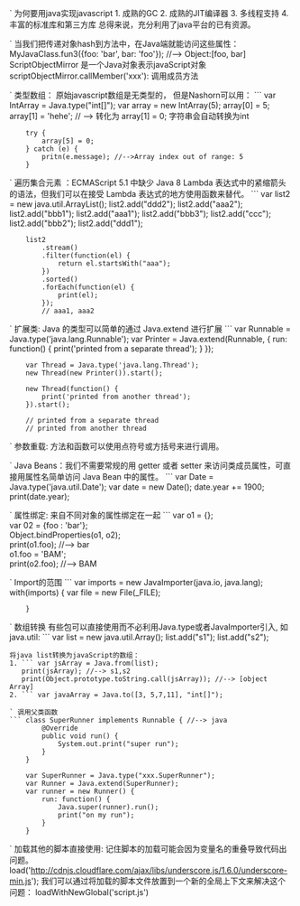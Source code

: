  ` 为何要用java实现javascript
    1. 成熟的GC
    2. 成熟的JIT编译器
    3. 多线程支持
    4. 丰富的标准库和第三方库
   总得来说，充分利用了java平台的已有资源。



 `  当我们把传递对象hash到方法中，在Java端就能访问这些属性：MyJavaClass.fun3({foo: 'bar', bar: 'foo'}); //--> Object:[foo, bar]
    ScriptObjectMirror 是一个Java对象表示javaScript对象 scriptObjectMirror.callMember('xxx'): 调用成员方法

 ` 类型数组： 原始javascript数组是无类型的， 但是Nashorn可以用： 
    ``` var IntArray = Java.type("int[]");
        var array = new IntArray(5);
        array[0] = 5;
        array[1] = 'hehe'; // --> 转化为 array[1] = 0; 字符串会自动转换为int

        try {
            array[5] = 0;
        } catch (e) {
            pritn(e.message); //-->Array index out of range: 5
        }
 
 ` 遍历集合元素 ：ECMAScript 5.1 中缺少 Java 8 Lambda 表达式中的紧缩箭头的语法，但我们可以在接受 Lambda 表达式的地方使用函数来替代。
    ``` var list2 = new java.util.ArrayList();
        list2.add("ddd2");
        list2.add("aaa2");
        list2.add("bbb1");
        list2.add("aaa1");
        list2.add("bbb3");
        list2.add("ccc");
        list2.add("bbb2");
        list2.add("ddd1");

        list2
            .stream()
            .filter(function(el) {
                return el.startsWith("aaa");
            })
            .sorted()
            .forEach(function(el) {
                print(el);
            });
            // aaa1, aaa2
 

 ` 扩展类: Java 的类型可以简单的通过 Java.extend  进行扩展
    ``` var Runnable = Java.type('java.lang.Runnable');
        var Printer = Java.extend(Runnable, {
            run: function() {
                print('printed from a separate thread');
            }
        });

        var Thread = Java.type('java.lang.Thread');
        new Thread(new Printer()).start();

        new Thread(function() {
            print('printed from another thread');
        }).start();

        // printed from a separate thread
        // printed from another thread


 ` 参数重载: 方法和函数可以使用点符号或方括号来进行调用。   



 ` Java Beans：我们不需要常规的用 getter 或者 setter 来访问类成员属性，可直接用属性名简单访问 Java Bean 中的属性。
    ``` var Date = Java.type('java.util.Date');
        var date = new Date();
        date.year += 1900;
        print(date.year);



 ` 属性绑定: 来自不同对象的属性绑定在一起
    ``` var o1 = {};   
        var 02 = {foo : 'bar'};   
        Object.bindProperties(o1, o2);   
        print(o1.foo); //--> bar   
        o1.foo = 'BAM';   
        print(o2.foo); //--> BAM   



 ` Import的范围
    ``` var imports = new JavaImporter(java.io, java.lang);
        with(imports) {
            var file = new File(_FILE);

        }



 ` 数组转换
    有些包可以直接使用而不必利用Java.type或者JavaImporter引入, 如 java.util:
    ``` var list = new java.util.Array();
        list.add("s1");
        list.add("s2");

    将java list转换为javaScript的数组：
    1. ``` var jsArray = Java.from(list);
       print(jsArray); //--> s1,s2
       print(Object.prototype.toString.call(jsArray)); //--> [object Array]
    2. ``` var javaArray = Java.to([3, 5,7,11], "int[]");

    ` 调用父类函数
    ``` class SuperRunner implements Runnable { //--> java
            @Override
            public void run() {
                System.out.print("super run");
            }
        }

        var SuperRunner = Java.type("xxx.SuperRunner");
        var Runner = Java.extend(SuperRunner);
        var runner = new Runner() {
            run: function() {
                Java.super(runner).run();
                print("on my run");
            }
        }


` 加载其他的脚本直接使用: 记住脚本的加载可能会因为变量名的重叠导致代码出问题。
    load('http://cdnjs.cloudflare.com/ajax/libs/underscore.js/1.6.0/underscore-min.js');
    我们可以通过将加载的脚本文件放置到一个新的全局上下文来解决这个问题：
    loadWithNewGlobal('script.js')

